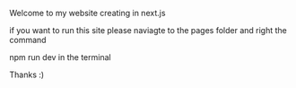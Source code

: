 Welcome to my website creating in next.js

if you want to run this site please naviagte to the pages folder and right the command 

npm run dev in the terminal

Thanks :) 
